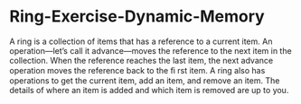 # Ring-Exercise-Dynamic-Memory

 A  ring  is a collection of items that has a reference to a current item. An operation—let’s call it advance—moves the reference to the next item in the collection. When the reference reaches the last item, the next advance operation moves the reference back to the ﬁ rst item. A ring also has operations to get the current item, add an item, and remove an item. The details of where an item is added and which item is removed are up to you. 
